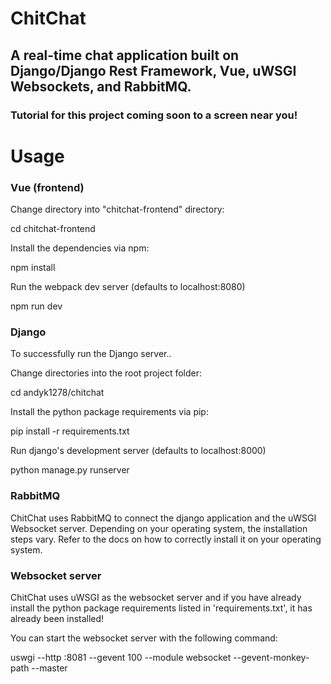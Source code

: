 # ChitChat
## A real-time chat application built on Django/Django Rest Framework, Vue, uWSGI Websockets, and RabbitMQ.
### Tutorial for this project coming soon to a screen near you!

# Usage
### Vue (frontend)
Change directory into "chitchat-frontend" directory:

cd chitchat-frontend

Install the dependencies via npm:

npm install

Run the webpack dev server (defaults to localhost:8080)

npm run dev


### Django
To successfully run the Django server..

Change directories into the root project folder:

cd andyk1278/chitchat

Install the python package requirements via pip:

pip install -r requirements.txt

Run django's development server (defaults to localhost:8000)

python manage.py runserver


### RabbitMQ
ChitChat uses RabbitMQ to connect the django application and the uWSGI Websocket server. Depending on your operating system, the installation steps vary.
Refer to the docs on how to correctly install it on your operating system.


### Websocket server
ChitChat uses uWSGI as the websocket server and if you have already install the python package requirements listed in 'requirements.txt', it has already been installed!

You can start the websocket server with the following command:

uswgi --http :8081 --gevent 100 --module websocket --gevent-monkey-path --master
